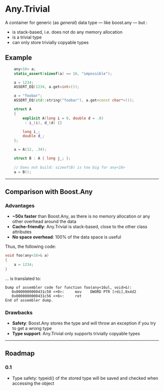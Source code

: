 Any.Trivial
===========
A container for generic (as *general*) data type &mdash; like boost.any &mdash; but :

 - is stack-based, i.e. does not do any memory allocation
 - is a trivial type
 - can only store trivially copyable types


Example
-------

```c++
    any<16> a;
    static_assert(sizeof(a) == 16, "impossible");

    a = 1234;
    ASSERT_EQ(1234, a.get<int>());

    a = "foobar";
    ASSERT_EQ(std::string("foobar"), a.get<const char*>());

    struct A
    {
        explicit A(long i = 0, double d = .0)
         : i_(i), d_(d) {}

        long i_;
        double d_;
    };

    a = A(12, .34);

    struct B : A { long j_; };  
    
    // Does not build: sizeof(B) is too big for any<16>
    a = B();
```


---

Comparison with Boost.Any
-------------------------

### Advantages
 - **~50x faster** than Boost.Any, as there is no memory allocation or any other overhead around the data
 - **Cache-friendly**: Any.Trivial is stack-based, close to the other class attributes
 - **No space overhead**: 100% of the data space is useful

Thus, the following code:
```c++
void foo(any<16>& a)
{
    a = 1234;
}
```

... is translated to:
```
Dump of assembler code for function foo(any<16ul, void>&):
   0x0000000000431c50 <+0>:     mov    DWORD PTR [rdi],0x4d2
   0x0000000000431c56 <+6>:     ret
End of assembler dump.
```

### Drawbacks
 - **Safety**: Boost.Any stores the type and will throw an exception if you try to get a wrong type
 - **Type support**: Any.Trivial only supports trivially copyable types


---

Roadmap
-------

### 0.1
- Type safety: typeid() of the stored type will be saved and checked when accessing the object
